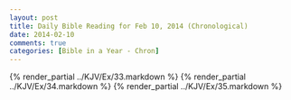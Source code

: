 ```yaml
---
layout: post
title: Daily Bible Reading for Feb 10, 2014 (Chronological)
date: 2014-02-10
comments: true
categories: [Bible in a Year - Chron]
---
```

{% render_partial ../KJV/Ex/33.markdown %}
{% render_partial ../KJV/Ex/34.markdown %}
{% render_partial ../KJV/Ex/35.markdown %}
